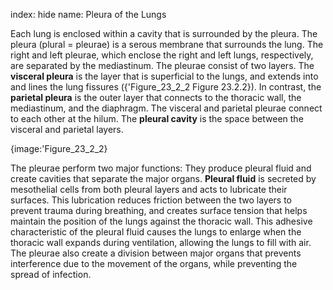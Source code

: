 index: hide
name: Pleura of the Lungs

Each lung is enclosed within a cavity that is surrounded by the pleura. The pleura (plural = pleurae) is a serous membrane that surrounds the lung. The right and left pleurae, which enclose the right and left lungs, respectively, are separated by the mediastinum. The pleurae consist of two layers. The  **visceral pleura** is the layer that is superficial to the lungs, and extends into and lines the lung fissures ({'Figure_23_2_2 Figure 23.2.2}). In contrast, the  **parietal pleura** is the outer layer that connects to the thoracic wall, the mediastinum, and the diaphragm. The visceral and parietal pleurae connect to each other at the hilum. The  **pleural cavity** is the space between the visceral and parietal layers.


{image:'Figure_23_2_2}
        

The pleurae perform two major functions: They produce pleural fluid and create cavities that separate the major organs.  **Pleural fluid** is secreted by mesothelial cells from both pleural layers and acts to lubricate their surfaces. This lubrication reduces friction between the two layers to prevent trauma during breathing, and creates surface tension that helps maintain the position of the lungs against the thoracic wall. This adhesive characteristic of the pleural fluid causes the lungs to enlarge when the thoracic wall expands during ventilation, allowing the lungs to fill with air. The pleurae also create a division between major organs that prevents interference due to the movement of the organs, while preventing the spread of infection.
